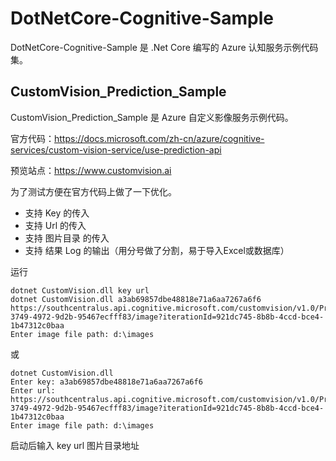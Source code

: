 # DotNetCore-Cognitive-Sample

DotNetCore-Cognitive-Sample 是 .Net Core 编写的 Azure 认知服务示例代码集。

## CustomVision_Prediction_Sample

CustomVision_Prediction_Sample 是 Azure 自定义影像服务示例代码。

官方代码：https://docs.microsoft.com/zh-cn/azure/cognitive-services/custom-vision-service/use-prediction-api

预览站点：https://www.customvision.ai

为了测试方便在官方代码上做了一下优化。
 - 支持 Key 的传入
 - 支持 Url 的传入
 - 支持 图片目录 的传入
 - 支持 结果 Log 的输出（用分号做了分割，易于导入Excel或数据库）

运行
```
dotnet CustomVision.dll key url
dotnet CustomVision.dll a3ab69857dbe48818e71a6aa7267a6f6 https://southcentralus.api.cognitive.microsoft.com/customvision/v1.0/Prediction/421ea876-3749-4972-9d2b-95467ecfff83/image?iterationId=921dc745-8b8b-4ccd-bce4-1b47312c0baa
Enter image file path: d:\images
```
或
```
dotnet CustomVision.dll
Enter key: a3ab69857dbe48818e71a6aa7267a6f6
Enter url: https://southcentralus.api.cognitive.microsoft.com/customvision/v1.0/Prediction/421ea876-3749-4972-9d2b-95467ecfff83/image?iterationId=921dc745-8b8b-4ccd-bce4-1b47312c0baa
Enter image file path: d:\images
```
启动后输入 key url 图片目录地址
